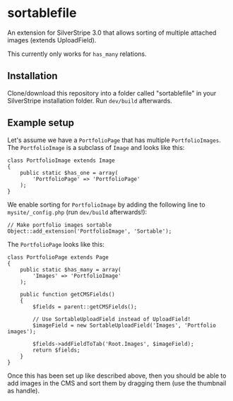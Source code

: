 sortablefile
============

An extension for SilverStripe 3.0 that allows sorting of multiple attached images (extends UploadField).

This currently only works for `has_many` relations.


Installation
------------

Clone/download this repository into a folder called "sortablefile" in your SilverStripe installation folder. Run `dev/build` afterwards.

Example setup
-------------

Let's assume we have a `PortfolioPage` that has multiple `PortfolioImages`. The `PortfolioImage` is a subclass of `Image` and looks like this:

    class PortfolioImage extends Image
    {
        public static $has_one = array(
            'PortfolioPage' => 'PortfolioPage'
        );
    }


We enable sorting for `PortfolioImage` by adding the following line to `mysite/_config.php` (run `dev/build` afterwards!):

    // Make portfolio images sortable
    Object::add_extension('PortfolioImage', 'Sortable');

The `PortfolioPage` looks like this:

    class PortfolioPage extends Page
    {   
        public static $has_many = array(
            'Images' => 'PortfolioImage'
        );
    
        public function getCMSFields()
        {
            $fields = parent::getCMSFields();
        
            // Use SortableUploadField instead of UploadField!
            $imageField = new SortableUploadField('Images', 'Portfolio images');
        
            $fields->addFieldToTab('Root.Images', $imageField);
            return $fields;
        }
    }

Once this has been set up like described above, then you should be able to add images in the CMS and sort them by dragging them (use the thumbnail as handle).
